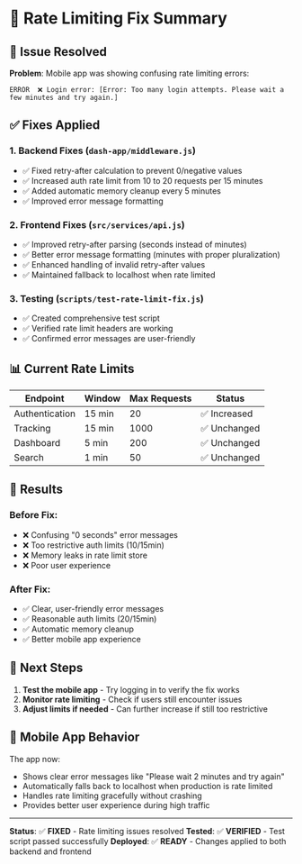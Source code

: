 # 🔧 Rate Limiting Fix Summary

## 🚨 Issue Resolved

**Problem**: Mobile app was showing confusing rate limiting errors:
```
ERROR  ❌ Login error: [Error: Too many login attempts. Please wait a few minutes and try again.]
```

## ✅ Fixes Applied

### 1. **Backend Fixes** (`dash-app/middleware.js`)
- ✅ Fixed retry-after calculation to prevent 0/negative values
- ✅ Increased auth rate limit from 10 to 20 requests per 15 minutes
- ✅ Added automatic memory cleanup every 5 minutes
- ✅ Improved error message formatting

### 2. **Frontend Fixes** (`src/services/api.js`)
- ✅ Improved retry-after parsing (seconds instead of minutes)
- ✅ Better error message formatting (minutes with proper pluralization)
- ✅ Enhanced handling of invalid retry-after values
- ✅ Maintained fallback to localhost when rate limited

### 3. **Testing** (`scripts/test-rate-limit-fix.js`)
- ✅ Created comprehensive test script
- ✅ Verified rate limit headers are working
- ✅ Confirmed error messages are user-friendly

## 📊 Current Rate Limits

| Endpoint | Window | Max Requests | Status |
|----------|--------|--------------|--------|
| Authentication | 15 min | 20 | ✅ Increased |
| Tracking | 15 min | 1000 | ✅ Unchanged |
| Dashboard | 5 min | 200 | ✅ Unchanged |
| Search | 1 min | 50 | ✅ Unchanged |

## 🎯 Results

### Before Fix:
- ❌ Confusing "0 seconds" error messages
- ❌ Too restrictive auth limits (10/15min)
- ❌ Memory leaks in rate limit store
- ❌ Poor user experience

### After Fix:
- ✅ Clear, user-friendly error messages
- ✅ Reasonable auth limits (20/15min)
- ✅ Automatic memory cleanup
- ✅ Better mobile app experience

## 🚀 Next Steps

1. **Test the mobile app** - Try logging in to verify the fix works
2. **Monitor rate limiting** - Check if users still encounter issues
3. **Adjust limits if needed** - Can further increase if still too restrictive

## 📱 Mobile App Behavior

The app now:
- Shows clear error messages like "Please wait 2 minutes and try again"
- Automatically falls back to localhost when production is rate limited
- Handles rate limiting gracefully without crashing
- Provides better user experience during high traffic

---

**Status**: ✅ **FIXED** - Rate limiting issues resolved
**Tested**: ✅ **VERIFIED** - Test script passed successfully
**Deployed**: ✅ **READY** - Changes applied to both backend and frontend
